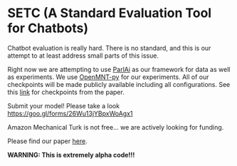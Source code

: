 # SETC (A Standard Evaluation Tool for Chatbots)
Chatbot evaluation is really hard. There is no standard, and this is our attempt to at least address small parts of this issue.

Right now we are attempting to use [ParlAi](http://parl.ai/) as our framework for data as well as experiments. We use [OpenMNT-py](https://github.com/OpenNMT/OpenNMT-py) for our experiments. All of our checkpoints will be made publicly available including all configurations. See this [link](http://chatbot-eval-data.s3-accelerate.amazonaws.com/results/available_checkpoints.txt) for checkpoints from the paper. 

Submit your model! Please take a look https://goo.gl/forms/26Wu13jYBpxWoAgx1

Amazon Mechanical Turk is not free... we are actively looking for funding.

Please find our paper [here](Chatbot_Evaluation_2018_COLING.pdf).

**WARNING: This is extremely alpha code!!!**


